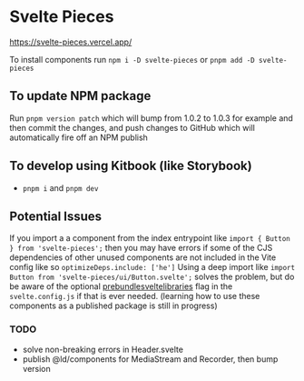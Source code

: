 # Svelte Pieces

https://svelte-pieces.vercel.app/

To install components run `npm i -D svelte-pieces` or `pnpm add -D svelte-pieces`

## To update NPM package

Run `pnpm version patch` which will bump from 1.0.2 to 1.0.3 for example and then commit the changes, and push changes to GitHub which will automatically fire off an NPM publish

## To develop using Kitbook (like Storybook)

- `pnpm i` and `pnpm dev`

## Potential Issues

If you import a a component from the index entrypoint like `import { Button } from 'svelte-pieces';` then you may have errors if some of the CJS dependencies of other unused components are not included in the Vite config like so `optimizeDeps.include: ['he']` Using a deep import like `import Button from 'svelte-pieces/ui/Button.svelte';` solves the problem, but do be aware of the optional [prebundlesveltelibraries](https://github.com/sveltejs/vite-plugin-svelte/blob/main/docs/config.md#prebundlesveltelibraries) flag in the `svelte.config.js` if that is ever needed. (learning how to use these components as a published package is still in progress)

### TODO

- solve non-breaking errors in Header.svelte
- publish @ld/components for MediaStream and Recorder, then bump version
